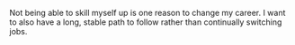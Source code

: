 Not being able to skill myself up is one reason to change my career. I want to also have a long, stable path to follow rather than continually switching jobs.
